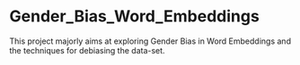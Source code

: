 # Gender_Bias_Word_Embeddings
This project majorly aims at exploring Gender Bias in Word Embeddings and the techniques for debiasing the data-set.
